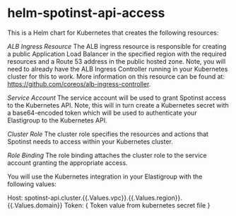 # helm-spotinst-api-access

This is a Helm chart for Kubernetes that creates the following resources:

*ALB Ingress Resource*
The ALB ingress resource is responsible for creating a public Application Load Balancer in the specified region with the required resources and a Route 53 address in the public hosted zone. Note, you will need to already have the ALB Ingress Controller running in your Kubernetes cluster for this to work. More information on this resource can be found at: https://github.com/coreos/alb-ingress-controller.

*Service Account*
The service account will be used to grant Spotinst access to the Kubernetes API. Note, this will in turn create a Kubernetes secret with a base64-encoded token which will be used to authenticate your Elastigroup to the Kubernetes API.

*Cluster Role*
The cluster role specifies the resources and actions that Spotinst needs to access within your Kubernetes cluster.

*Role Binding*
The role binding attaches the cluster role to the service account granting the appropriate access.

You will use the Kubernetes integration in your Elastigroup with the following values:

Host: spotinst-api.cluster.{{.Values.vpc}}.{{.Values.region}}.{{.Values.domain}}
Token: { Token value from kubernetes secret file }
